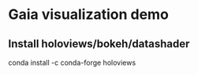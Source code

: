 # Gaia visualization demo

## Install holoviews/bokeh/datashader

  conda install -c conda-forge holoviews
  
